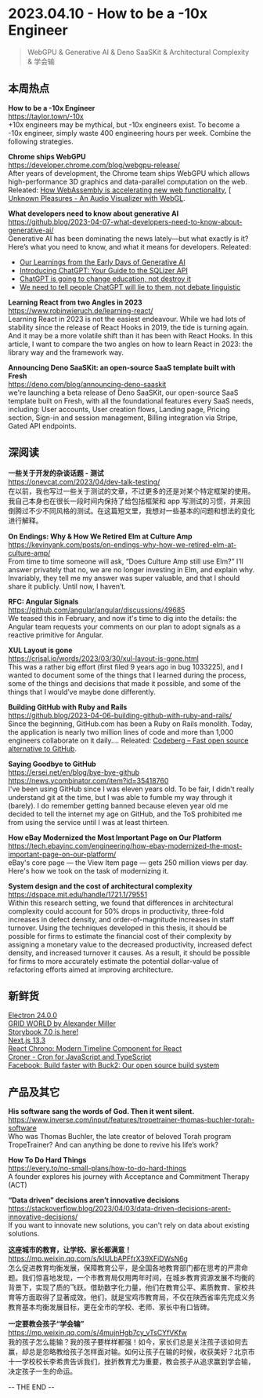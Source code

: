 2023.04.10 - How to be a -10x Engineer 
========  

> WebGPU & Generative AI & Deno SaaSKit & Architectural Complexity & 学会输

## 本周热点

**How to be a -10x Engineer**  
https://taylor.town/-10x  
+10x engineers may be mythical, but -10x engineers exist. To become a -10x engineer, simply waste 400 engineering hours per week. Combine the following strategies.  

**Chrome ships WebGPU**  
https://developer.chrome.com/blog/webgpu-release/  
After years of development, the Chrome team ships WebGPU which allows high-performance 3D graphics and data-parallel computation on the web. Releated: [How WebAssembly is accelerating new web functionality](https://blog.chromium.org/2023/04/how-webassembly-is-accelerating-new-web.html), [
[Unknown Pleasures - An Audio Visualizer with WebGL](https://pouria.dev/unknown-pleasures).  

**What developers need to know about generative AI**  
https://github.blog/2023-04-07-what-developers-need-to-know-about-generative-ai/  
Generative AI has been dominating the news lately—but what exactly is it? Here’s what you need to know, and what it means for developers. Releated:  
- [Our Learnings from the Early Days of Generative AI](https://engineering.linkedin.com/blog/2023/our-learnings-from-the-early-days-of-generative-ai)  
- [Introducing ChatGPT: Your Guide to the SQLizer API](https://blog.sqlizer.io/posts/sqlizer-and-openai-chatgpt/)  
- [ChatGPT is going to change education, not destroy it](https://www.technologyreview.com/2023/04/06/1071059/chatgpt-change-not-destroy-education-openai/)  
- [We need to tell people ChatGPT will lie to them, not debate linguistic](https://simonwillison.net/2023/Apr/7/chatgpt-lies/)  

**Learning React from two Angles in 2023**  
https://www.robinwieruch.de/learning-react/  
Learning React in 2023 is not the easiest endeavour. While we had lots of stability since the release of React Hooks in 2019, the tide is turning again. And it may be a more volatile shift than it has been with React Hooks. In this article, I want to compare the two angles on how to learn React in 2023: the library way and the framework way.

**Announcing Deno SaaSKit: an open-source SaaS template built with Fresh**  
https://deno.com/blog/announcing-deno-saaskit  
we're launching a beta release of Deno SaaSKit, our open-source SaaS template built on Fresh, with all the foundational features every SaaS needs, including: User accounts, User creation flows, Landing page, Pricing section, Sign-in and session management, Billing integration via Stripe, Gated API endpoints.

## 深阅读

**一些关于开发的杂谈话题 - 测试**  
https://onevcat.com/2023/04/dev-talk-testing/  
在以前，我也写过一些关于测试的文章，不过更多的还是对某个特定框架的使用。我自己本身也在很长一段时间内保持了给包括框架和 app 写测试的习惯，并来回倒腾过不少不同风格的测试。在这篇短文里，我想对一些基本的问题和想法的变化进行解释。

**On Endings: Why & How We Retired Elm at Culture Amp**  
https://kevinyank.com/posts/on-endings-why-how-we-retired-elm-at-culture-amp/  
From time to time someone will ask, “Does Culture Amp still use Elm?” I’ll answer privately that no, we are no longer investing in Elm, and explain why. Invariably, they tell me my answer was super valuable, and that I should share it publicly. Until now, I haven’t.

**RFC: Angular Signals**  
https://github.com/angular/angular/discussions/49685  
We teased this in February, and now it's time to dig into the details: the Angular team requests your comments on our plan to adopt signals as a reactive primitive for Angular.

**XUL Layout is gone**  
https://crisal.io/words/2023/03/30/xul-layout-is-gone.html  
This was a rather big effort (first filed 9 years ago in bug 1033225), and I wanted to document some of the things that I learned during the process, some of the things and decisions that made it possible, and some of the things that I would’ve maybe done differently.

**Building GitHub with Ruby and Rails**  
https://github.blog/2023-04-06-building-github-with-ruby-and-rails/  
Since the beginning, GitHub.com has been a Ruby on Rails monolith. Today, the application is nearly two million lines of code and more than 1,000 engineers collaborate on it daily.… Releated: [Codeberg – Fast open source alternative to GitHub](https://codeberg.org/).

**Saying Goodbye to GitHub**  
https://ersei.net/en/blog/bye-bye-github  
https://news.ycombinator.com/item?id=35418760  
I've been using GitHub since I was eleven years old. To be fair, I didn't really understand git at the time, but I was able to fumble my way through it (barely). I do remember getting banned because eleven year old me decided to tell the internet my age on GitHub, and the ToS prohibited me from using the service until I was at least thirteen.

**How eBay Modernized the Most Important Page on Our Platform**  
https://tech.ebayinc.com/engineering/how-ebay-modernized-the-most-important-page-on-our-platform/  
eBay's core page — the View Item page — gets 250 million views per day. Here's how we took on the task of modernizing it.

**System design and the cost of architectural complexity**  
https://dspace.mit.edu/handle/1721.1/79551  
Within this research setting, we found that differences in architectural complexity could account for 50% drops in productivity, three-fold increases in defect density, and order-of-magnitude increases in staff turnover. Using the techniques developed in this thesis, it should be possible for firms to estimate the financial cost of their complexity by assigning a monetary value to the decreased productivity, increased defect density, and increased turnover it causes. As a result, it should be possible for firms to more accurately estimate the potential dollar-value of refactoring efforts aimed at improving architecture.

## 新鲜货

[Electron 24.0.0](https://www.electronjs.org/blog/electron-24-0)  
[GRID WORLD by Alexander Miller](https://alex.miller.garden/grid-world/)  
[Storybook 7.0 is here!](https://github.com/storybookjs/storybook/releases/tag/v7.0.0)  
[Next.js 13.3](https://nextjs.org/blog/next-13-3)  
[React Chrono: Modern Timeline Component for React](https://github.com/prabhuignoto/react-chrono)  
[Croner - Cron for JavaScript and TypeScript](https://github.com/hexagon/croner)  
[Facebook: Build faster with Buck2: Our open source build system](https://engineering.fb.com/2023/04/06/open-source/buck2-open-source-large-scale-build-system/)  

## 产品及其它  

**His software sang the words of God. Then it went silent.**  
https://www.inverse.com/input/features/tropetrainer-thomas-buchler-torah-software  
Who was Thomas Buchler, the late creator of beloved Torah program TropeTrainer? And can anything be done to revive his life’s work?

**How To Do Hard Things**  
https://every.to/no-small-plans/how-to-do-hard-things  
A founder explores his journey with Acceptance and Commitment Therapy (ACT)

**“Data driven” decisions aren’t innovative decisions**  
https://stackoverflow.blog/2023/04/03/data-driven-decisions-arent-innovative-decisions/  
If you want to innovate new solutions, you can't rely on data about existing solutions.

**这座城市的教育，让学校、家长都满意！**  
https://mp.weixin.qq.com/s/kIULbAPFfrX39XFiDWsN6g  
怎么促进教育均衡发展，保障教育公平，是全国各地教育部门都在思考的严肃命题。我们惊喜地发现，一个市教育局仅用两年时间，在城乡教育资源发展不均衡的背景下，实现了质的飞跃。借助数字化力量，他们在教育公平、素质教育、家校共育等方面取得了显著成效。他们，就是宝鸡市教育局，不仅在陕西省率先完成义务教育基本均衡发展目标，更在全市的学校、老师、家长中有口皆碑。

**一定要教会孩子“学会输”**  
https://mp.weixin.qq.com/s/4mujnHgb7cy_vTsCYfVKfw  
我的孩子怎么能输？我的孩子要样样都强！如今，家长们总是关注孩子该如何去赢，却总是忽略教给孩子怎样面对输。如何让孩子在输的时候，收获美好？北京市十一学校校长李希贵告诉我们，挫折教育尤为重要，教会孩子从追求赢到学会输，决定孩子一生的命运。

-- THE END --

